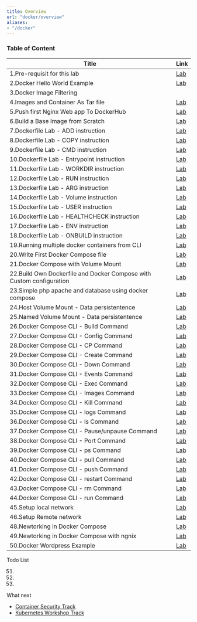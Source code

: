 ```yaml
---
title: Overview
url: "docker/overview"
aliases:
- "/docker"
---
```



### Table of Content 
| Title   | Link |
| --------- | ------- |
|1.Pre-requisit for this lab | [Lab](https://kubedaily.com/docs/pre-requist/)         |
|2.Docker Hello World Example | [Lab](https://kubedaily.com/docs/hello-world/)       |
|3.Docker Image Filtering |  | [Lab](https://kubedaily.com/docs/docker-images-filter/)         |
|4.Images and Container As Tar file |    [Lab](https://kubedaily.com/docs/tarfile/)      |
|5.Push first Nginx Web app To DockerHub           |  [Lab](https://kubedaily.com/docs/push-dockerhub-webapp/)        |
|6.Build a Base Image from Scratch           |     [Lab](https://kubedaily.com/docs/scratch-image/)     |
|7.Dockerfile Lab - ADD instruction           |   [Lab](https://kubedaily.com/docs/add-instruction/)       |
|8.Dockerfile Lab - COPY instruction        |   [Lab](https://kubedaily.com/docs/copy-instruction/)       |
|9.Dockerfile Lab - CMD instruction         |    [Lab](https://kubedaily.com/docs/cmd-instruction/)      |
|10.Dockerfile Lab - Entrypoint instruction         |    [Lab](https://kubedaily.com/docs/entrypoint-instruction/)      |
|11.Dockerfile Lab - WORKDIR instruction         |   [Lab](https://kubedaily.com/docs/workdir-instruction/)       |
|12.Dockerfile Lab - RUN instruction         |    [Lab](https://kubedaily.com/docs/run-instruction/)      |
|13.Dockerfile Lab - ARG instruction         |   [Lab](https://kubedaily.com/docs/arg-instruction/)       |
|14.Dockerfile Lab - Volume instruction         |    [Lab](https://kubedaily.com/docs/arg-instruction/)      |
|15.Dockerfile Lab - USER instruction         |   [Lab](https://kubedaily.com/docs/user-instruction/)       |
|16.Dockerfile Lab - HEALTHCHECK instruction | [Lab](https://kubedaily.com/docs/healthcheck-instruction/) |
|17.Dockerfile Lab - ENV instruction | [Lab](https://kubedaily.com/docs/env-instruction/) |
|18.Dockerfile Lab - ONBUILD instruction |  [Lab](https://kubedaily.com/docs/onbuild-instruction/)|
|19.Running multiple docker containers from CLI | [Lab](https://kubedaily.com/docs/multiple-container/) |
|20.Write First Docker Compose file | [Lab](https://kubedaily.com/docs/write-first-docker_compose/) |
|21.Docker Compose with Volume Mount | [Lab](https://kubedaily.com/docs/docker-compose-volumes/) |
|22.Build Own Dockerfile and Docker Compose with Custom configuration| [Lab](https://kubedaily.com/docs/custom-docker-compose/) |
|23.Simple php apache and database using docker compose| [Lab](https://kubedaily.com/docs/php-database-docker-compose/) |
|24.Host Volume Mount - Data persistentence| [Lab](https://kubedaily.com/docs/host-volume-mount/) |
|25.Named Volume Mount - Data persistentence| [Lab](https://kubedaily.com/docs/name-volume-mount/) |
|26.Docker Compose CLI - Build Command| [Lab](https://kubedaily.com/docs/docker-compose-build/) |
|27.Docker Compose CLI - Config Command| [Lab](https://kubedaily.com/docs/docker-compose-config/) |
|28.Docker Compose CLI - CP Command| [Lab](https://kubedaily.com/docs/docker-compose-cp/) |
|29.Docker Compose CLI - Create Command| [Lab](https://kubedaily.com/docs/docker-compose-create/) |
|30.Docker Compose CLI - Down Command| [Lab](https://kubedaily.com/docs/docker-compose-down/) |
|31.Docker Compose CLI - Events Command| [Lab](https://kubedaily.com/docs/docker-compose-events/) |
|32.Docker Compose CLI - Exec Command| [Lab](https://kubedaily.com/docs/docker-compose-exec/) |
|33.Docker Compose CLI - Images Command| [Lab](https://kubedaily.com/docs/docker-compose-images/) |
|34.Docker Compose CLI - Kill Command| [Lab](https://kubedaily.com/docs/docker-compose-kill/) |
|35.Docker Compose CLI - logs Command| [Lab](https://kubedaily.com/docs/docker-compose-logs/) |
|36.Docker Compose CLI - ls Command| [Lab](https://kubedaily.com/docs/docker-compose-ls/) |
|37.Docker Compose CLI - Pause/unpause Command| [Lab](https://kubedaily.com/docs/docker-compose-pause/) |
|38.Docker Compose CLI - Port Command| [Lab](https://kubedaily.com/docs/docker-compose-port/) |
|39.Docker Compose CLI - ps Command| [Lab](https://kubedaily.com/docs/docker-compose-port/) |
|40.Docker Compose CLI - pull Command| [Lab](https://kubedaily.com/docs/docker-compose-pull/) |
|41.Docker Compose CLI - push Command| [Lab](https://kubedaily.com/docs/docker-compose-push/) |
|42.Docker Compose CLI - restart Command|  [Lab](https://kubedaily.com/docs/docker-compose-restart/)|
|43.Docker Compose CLI - rm Command| [Lab](https://kubedaily.com/docs/docker-compose-rm/) |
|44.Docker Compose CLI - run Command| [Lab](https://kubedaily.com/docs/docker-compose-run/) |
|45.Setup local network| [Lab](https://kubedaily.com/docs/local-network/) |
|46.Setup Remote network| [Lab](https://kubedaily.com/docs/remote-network/) |
|48.Newtorking in Docker Compose| [Lab](https://kubedaily.com/docs/docker-compose-net/) |
|49.Newtorking in Docker Compose with ngnix| [Lab](https://kubedaily.com/docs/docker-compose-ngnix-net/) |
|50.Docker Wordpress Example| [Lab](https://kubedaily.com/docs/docker-wordpress/) |

Todo List 

51. 
52. 
53.  





What next 
- [Container Security Track](https://kubedaily.com/docs/0.0.1/container-security/) 
- [Kubernetes Workshop Track](https://kubedaily.com/docs/0.0.1/k8s/)
